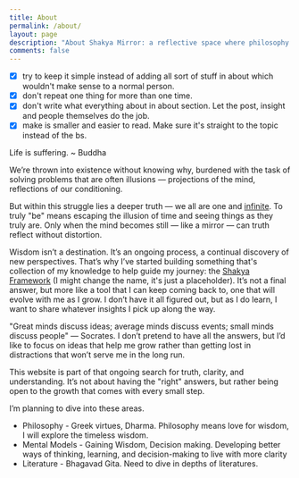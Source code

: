 ```yaml
---
title: About
permalink: /about/
layout: page
description: "About Shakya Mirror: a reflective space where philosophy meets personal growth, sharing insights, essays, and thoughtful exploration."
comments: false
---
```


<!-- _A mirror of awareness — for those who seek clarity, truth, and self-mastery._ -->

- [x] try to keep it simple instead of adding all sort of stuff in about which wouldn't make sense to a normal person.
- [x] don't repeat one thing for more than one time.
- [x] don't write what everything about in about section. Let the post, insight and people themselves do the job.
- [x] make is smaller and easier to read. Make sure it's straight to the topic instead of the bs.

Life is suffering. ~ Buddha

We’re thrown into existence without knowing why, burdened with the task of solving problems that are often illusions — projections of the mind, reflections of our conditioning.

But within this struggle lies a deeper truth — we all are one and [infinite](https://harendra-shakya.github.io/insights/you-are-infinite/). To truly "be" means escaping the illusion of time and seeing things as they truly are. Only when the mind becomes still — like a mirror — can truth reflect without distortion.

Wisdom isn’t a destination. It’s an ongoing process, a continual discovery of new perspectives. That’s why I’ve started building something that's collection of my knowledge to help guide my journey: the [Shakya Framework](https://harendra-shakya.github.io/framework/) (I might change the name, it's just a placeholder). It’s not a final answer, but more like a tool that I can keep coming back to, one that will evolve with me as I grow. I don’t have it all figured out, but as I do learn, I want to share whatever insights I pick up along the way.

"Great minds discuss ideas; average minds discuss events; small minds discuss people" — Socrates. I don’t pretend to have all the answers, but I’d like to focus on ideas that help me grow rather than getting lost in distractions that won’t serve me in the long run.

This website is part of that ongoing search for truth, clarity, and understanding. It’s not about having the "right" answers, but rather being open to the growth that comes with every small step.

I’m planning to dive into these areas.

- Philosophy - Greek virtues, Dharma. Philosophy means love for wisdom, I will explore the timeless wisdom.
- Mental Models - Gaining Wisdom, Decision making. Developing better ways of thinking, learning, and decision-making to live with more clarity
- Literature - Bhagavad Gita. Need to dive in depths of literatures.

